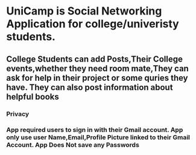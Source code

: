 
<h1>UniCamp is Social Networking Application for college/univeristy students.</h1>
<h2> College Students can add Posts,Their College events,whether they need room mate,They can ask for help in their project or some quries they have.
    They can also post information about helpful books </h2>

 <h3>Privacy<h3>
     App required users to sign in with their Gmail account.
     App only use user Name,Email,Profile Picture linked to their Gmail Account.
     App Does Not save any Passwords 
     </h3>
